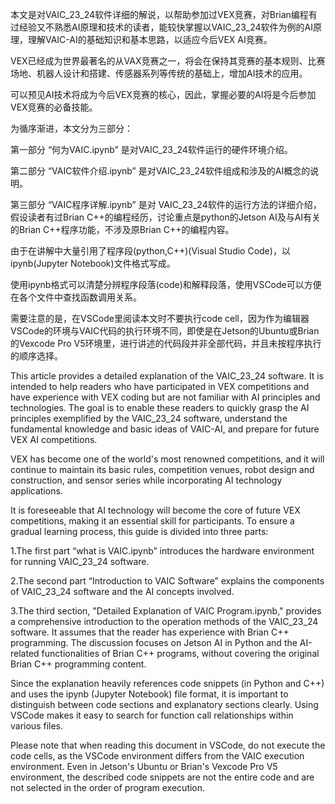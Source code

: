 
本文是对VAIC_23_24软件详细的解说，以帮助参加过VEX竞赛，对Brian编程有过经验又不熟悉AI原理和技术的读者，能较快掌握以VAIC_23_24软件为例的AI原理，理解VAIC-AI的基础知识和基本思路，以适应今后VEX AI竞赛。

VEX已经成为世界最著名的从VAX竞赛之一，将会在保持其竞赛的基本规则、比赛场地、机器人设计和搭建、传感器系列等传统的基础上，增加AI技术的应用。

可以预见AI技术将成为今后VEX竞赛的核心，因此，掌握必要的AI将是今后参加VEX竞赛的必备技能。

为循序渐进，本文分为三部分：

第一部分 “何为VAIC.ipynb” 是对VAIC_23_24软件运行的硬件环境介绍。

第二部分 “VAIC软件介绍.ipynb” 是对VAIC_23_24软件组成和涉及的AI概念的说明。

第三部分 “VAIC程序详解.ipynb” 是对 VAIC_23_24软件的运行方法的详细介绍，假设读者有过Brian C++的编程经历，讨论重点是python的Jetson AI及与AI有关的Brian C++程序功能，不涉及原Brian C++的编程内容。

由于在讲解中大量引用了程序段(python,C++)(Visual Studio Code)，以ipynb(Jupyter Notebook)文件格式写成。

使用ipynb格式可以清楚分辨程序段落(code)和解释段落，使用VSCode可以方便在各个文件中查找函数调用关系。

需要注意的是，在VSCode里阅读本文时不要执行code cell，因为作为编辑器VSCode的环境与VAIC代码的执行环境不同，即使是在Jetson的Ubuntu或Brian的Vexcode Pro V5环境里，进行讲述的代码段并非全部代码，并且未按程序执行的顺序选择。

This article provides a detailed explanation of the VAIC_23_24 software. It is intended to help readers who have participated in VEX competitions and have experience with VEX coding but are not familiar with AI principles and technologies. The goal is to enable these readers to quickly grasp the AI principles exemplified by the VAIC_23_24 software, understand the fundamental knowledge and basic ideas of VAIC-AI, and prepare for future VEX AI competitions.

VEX has become one of the world's most renowned competitions, and it will continue to maintain its basic rules, competition venues, robot design and construction, and sensor series while incorporating AI technology applications.

It is foreseeable that AI technology will become the core of future VEX competitions, making it an essential skill for participants. To ensure a gradual learning process, this guide is divided into three parts:

1.The first part “what is VAIC.ipynb” introduces the hardware environment for running VAIC_23_24 software.

2.The second part “Introduction to VAIC Software” explains the components of VAIC_23_24 software and the AI concepts involved.

3.The third section, "Detailed Explanation of VAIC Program.ipynb," provides a comprehensive introduction to the operation methods of the VAIC_23_24 software. It assumes that the reader has experience with Brian C++ programming. The discussion focuses on Jetson AI in Python and the AI-related functionalities of Brian C++ programs, without covering the original Brian C++ programming content.

Since the explanation heavily references code snippets (in Python and C++) and uses the ipynb (Jupyter Notebook) file format, it is important to distinguish between code sections and explanatory sections clearly. Using VSCode makes it easy to search for function call relationships within various files.

Please note that when reading this document in VSCode, do not execute the code cells, as the VSCode environment differs from the VAIC execution environment. Even in Jetson's Ubuntu or Brian's Vexcode Pro V5 environment, the described code snippets are not the entire code and are not selected in the order of program execution.